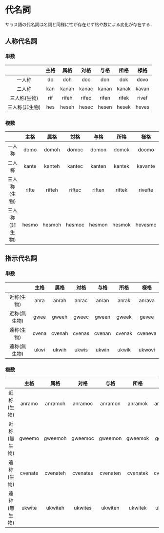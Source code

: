 # 代名詞
サラス語の代名詞は名詞と同様に性が存在せず格や数による変化が存在する．

## 人称代名詞
### 単数
|                | 主格 | 属格  | 対格  | 与格  | 所格  | 様格  |
|:--------------:|:----:|:-----:|:-----:|:-----:|:-----:|:-----:|
| 一人称         | do   | doh   | doc   | don   | dok   | dovo  |
| 二人称         | kan  | kanah | kanac | kanan | kanak | kavan |
| 三人称(生物)   | rif  | rifeh | rifec | rifen | rifek | rivef |
| 三人称(非生物) | hes  | heseh | hesec | hesen | hesek | heves |

### 複数
|                | 主格  | 属格   | 対格   | 与格   | 所格   | 様格    |
|:--------------:|:-----:|:------:|:------:|:------:|:------:|:-------:|
| 一人称         | domo  | domoh  | domoc  | domon  | domok  | doomo   |
| 二人称         | kante | kanteh | kantec | kanten | kantek | kavante |
| 三人称(生物)   | rifte | rifteh | riftec | riften | riftek | rivefte |
| 三人称(非生物) | hesmo | hesmoh | hesmoc | hesmon | hesmok | hevesmo |

## 指示代名詞
### 単数
|              | 主格  | 属格   | 対格   | 与格   | 所格   | 様格    |
|:------------:|:-----:|:------:|:------:|:------:|:------:|:-------:|
| 近称(生物)   | anra  | anrah  | anrac  | anran  | anrak  | anrava  |
| 近称(無生物) | gwee  | gweeh  | gweec  | gween  | gweek  | gevee   |
| 遠称(生物)   | cvena | cvenah | cvenas | cvenan | cvenak | cveneva |
| 遠称(無生物) | ukwi  | ukwih  | ukwis  | ukwin  | ukwik  | ukwovi  |

### 複数
|              | 主格    | 属格     | 対格     | 与格     | 所格     | 様格      |
|:------------:|:-------:|:--------:|:--------:|:--------:|:--------:|:---------:|
| 近称(生物)   | anramo  | anramoh  | anramoc  | anramon  | anramok  | anravamo  |
| 近称(無生物) | gweemo  | gweemoh  | gweemoc  | gweemon  | gweemok  | geveemo   |
| 遠称(生物)   | cvenate | cvenateh | cvenates | cvenaten | cvenatek | cvenevate |
| 遠称(無生物) | ukwite  | ukwiteh  | ukwites  | ukwiten  | ukwitek  | ukwovite  |